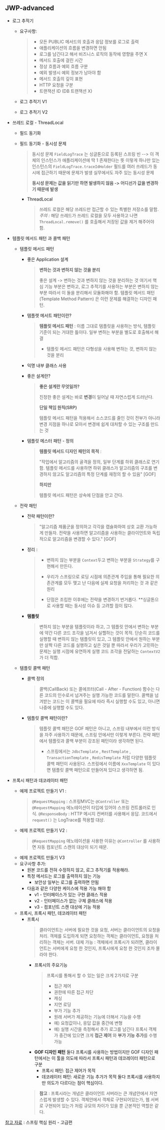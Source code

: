 ## JWP-advanced

- 로그 추적기
  - 요구사항:
    > - 모든 PUBLIC 메서드의 호출과 응답 정보를 로그로 출력
    > - 애플리케이션의 흐름을 변경하면 안됨
    >  - 로그를 남긴다고 해서 비즈니스 로직의 동작에 영향을 주면 X
    > - 메서드 호출에 걸린 시간
    > - 정상 흐름과 예외 흐름 구분
    >  - 예외 발생시 예외 정보가 남아야 함
    > - 메서드 호출의 깊이 표현
    >  - HTTP 요청을 구분
    >  - 트랜잭션 ID (DB 트랜잭션 X)
    
  - 로그 추적기 V1
  
  - 로그 추적기 V2
  
  
  
- 쓰레드 로컬 - ThreadLocal
  - 필드 동기화

  - 필드 동기화 - 동시성 문제
    
    > 동시성 문제
    > `FieldLogTrace` 는 싱글톤으로 등록된 스프링 빈 --> 이 객체의 인스턴스가 애플리케이션에 딱 1 존재한다는 뜻
    > 이렇게 하나만 있는 인스턴스의 `FieldLogTrace.traceIdHolder` 필드를 여러 쓰레드가 동시에 접근하기 때문에 문제가 발생
    > 실무에서도 자주 있는 동시성 문제
    >
    > **동시성 문제는 값을 읽기만 하면 발생하지 않음 -> 어디선가 값을 변경하기 때문에 발생**
    
    - ThreadLocal

      > 쓰레드 로컬은 해당 쓰레드만 접근할 수 있는 특별한 저장소를 말함.
      > *주의 :*  해당 쓰레드가 쓰레드 로컬을 모두 사용하고 나면 `ThreadLocal.remove()` 를 호출해서 저장된 값을 제거 해주어야 함.
      
      
  
- 템플릿 메서드 패턴 과 콜백 패턴

  - 템플릿 메서드 패턴

    - 좋은 Application 설계

      > **변하는 것과 변하지 않는 것을 분리**
      >
      > 좋은 설계 -> 변하는 것과 변하지 않는 것을 분리하는 것
      > 여기서 핵심 기능 부분은 변하고, 로그 추적기를 사용하는 부분은 변하지 않는 부분 따라서 이 둘을 분리해서 모듈화해야 함.
      > 템플릿 메서드 패턴(Template Method Pattern) 은 이런 문제를 해결하는 디자인 패턴.

    - 템플렛 메서트 패턴이란?

      > **템플릿 메서드 패턴** : 이름 그대로 템플릿을 사용하는 방식, 템플릿 기준이 되는 거대한 틀이다.  일부 변하는 부분을 별도로 호출해서 해결
      >
      > * 템플릿 메서드 패턴은 다형성을 사용해 변하는 것, 변하지 않는 것을 분리

    - 익명 내부 클래스 사용

    - 좋은 설계란?

      > **좋은 설계란 무엇일까?**
      >
      > 진정한 좋은 설계는 바로 **변경**이 일어날 때 자연스럽게 드러난다.
      >
      > 
      >
      > **단일 책임 원칙(SRP)**
      >
      > 템플릿 메서드 패턴을 적용해서 소스코드를 줄인 것이 전부가 아니라 변경 지점을 하나로 모아서 변경에 쉽게 대처할 수 있는 구조를 
      > 만드는 것

    - 템플릿 메스터 패턴 - 정의

      > **템플릿 메서드 디자인 패턴의 목적** :
      >
      > "작업에서 알고리즘의 골격을 정의, 일부 단계를 하위 클래스로 연기함. 템플릿 메서드를 사용하면 하위 클래스가 알고리즘의
      > 구조를 변경하지 않고도 알고리즘의 특정 단계를 재정의 할 수 있음" [GOF]
      >
      > 
      >
      > **하지만**
      >
      > 템플릿 메서드 패턴은 상속에 단점을 안고 간다.

  - 전략 패턴

    - 전략 패턴이란?

      > "알고리즘 제품군을 정의하고 각각을 캡슐화하여 상호 교환 가능하게 만들자. 전략을 사용하면 알고리즘을 사용하는 클라이언트와
      > 독립적으로 알고리즘을 변경할 수 있다." [GOF]
      
    - 정리 :

      > - 변하지 않는 부분을 `Context`두고 변하는 부분을 `Strategy`를 구현해서 만든다.
      >
      > - 우리가 스프링으로 로딩 시점에 의존관계 주입을 통해 필요한 의존관계를 모두 맺고 난 다음에 실제 요청을 처리하는 것 과 같은 원리
      >
      > - 단점은 조립한 이후에는 전략을 변경하기 번거롭다. **싱글톤으로 사용할 때는 동시성 이슈 등 고려할 점이 많다.

    - **템플릿**

      > 변하지 않는 부분을 템플릿이라 하고, 그 템플릿 안에서 변하는 부분에 약간 다른 코드 조각을 넘겨서 실핼하는 것이 목적.
      > 단순히 코드를 실행할 때 변하지 않는 템플릿이 있고, 그 템플릿 안에서 원하는 부분만 살짝 다른 코드를 실행하고 싶은 것일 뿐
      > 따라서 우리가 고민하는 문제는 실행 시점에 유연하게 실행 코드 조각을 전달하는 `ContextV2` 가 더 적합.

  - 템플릿 콜백 패턴

    - 콜백 정의

      > 콜백(CallBack) 또는 콜에프터(Call - After - Function) 함수는 다른 코드의 인수로서 넘겨주는 실행 가능한 코드를 말한다.
      > 콜백을 넘겨받는 코드는 이 콜백을 필요에 따라 즉시 실행할 수도 있고, 아니면 나중에 실행할 수도 있다.

    - 템플릿 콜백 패턴이란?

      > 템플릿 콜백 패턴은 GOF 패턴은 아니고, 스프링 내부에서 이런 방식을 자주 사용하기 때문에, 스프링 안에서만 이렇게 부른다. 전략 패턴에서 템플릿과 콜백 부분이 강조된 패턴이라 생각하면 된다.
      >
      > - 스프링에서는 `JdbcTemplate` , `RestTemplate` , `TransactionTemplate` , `RedisTemplate` 처럼 다양한 템플릿 콜백
      >   패턴이 사용된다. 스프링에서 이름에 `XxxTemplate` 이 있다면 템플릿 콜백 패턴으로 만들어져 있다고 생각하면 됨.
      
- 프록시 패턴과 데코레이터 패턴
  - 예제 프로젝트 만들기 V1 :
      > `@RequestMapping` : 스프링MVC는 `@Controller` 또는 `@RequestMapping` 에노테이션이 타입에 있어야 스프링 컨트롤러로 인식.
      > `@ResponseBody` : HTTP 메시지 컨버터를 사용해서 응답.
      > 코드에서 `request()` 는 LogTrace를 적용할 대상.
  - 예제 프로젝트 만들기 V2 :
      > `@RequestMapping` 애노테이션을 사용한 이유는 `@Controller` 를 사용하면 자동 컴포넌트 스캔의 대상이 되기 때문.
  - 예제 프로젝트 만들기 V3 
  - 요구사항 추가:
      - 원본 코드를 전혀 수정하지 않고, 로그 추적기를 적용해라.
      - 특정 메서드는 로그를 출력하지 않는 기능
        - 보안상 일부는 로그를 출력하면 안됨
      - 다음과 같은 다양한 케이스에 적용 가능 해야 함
        - v1 - 인터페이스가 있는 구현 클래스 적용
        - v2 - 인터페이스가 없는 구체 클래스에 적용
        - v3 - 컴포넌트 스캔 대상에 기능 적용
  - 프록시, 프록시 패턴, 데코레이터 패턴
    - 프록시
      > 클라이언트는 서버에 필요한 것을 요청, 서버는 클라이언트의 요청을 처리.
      > 객체를 도입하게 되면 요청하는 객체는 클라이언트, 요청을 처리하는 객체는 서버.
      > 대체 가능 : 객체에서 프록시가 되려면, 클라이언트는 서버에게 요청 한 것인지, 프록시에게 요청 한 것인지 조차 몰라야 한다.
      - 프록시의 주요기능
        > 프록시를 통해서 할 수 있는 일은 크게 2가지로 구분
        > - 접근 제어
        >  - 권한에 따른 접근 차단
        >  - 캐싱
        >  - 지연 로딩
        > - 부가 기능 추가
        >  - 원래 서버가 제공하는 기능에 더해서 기능을 수행
        >  - 예) 요청값이나, 응답 값을 중간에 변형
        >  - 예) 실행 시간을 측정해서 추가 로그를 남긴다
        > 프록시 객체가 중간에 있으면 크게 **접근 제어** 와 **부가 기능 추가**를 수행 가능
      - **GOF 디자인 패턴**
        둘다 프록시를 사용하는 방법이지만 GOF 디자인 패턴에서는 이 툴을 의도에 따라서 프록시 패턴과 데코레이터 패턴으로 구분
        - 프록시 패턴: 접근 제어가 목적
        - 데코레이터 패턴: 새로운 기능 추가가 목적
        둘다 프록시를 사용하지만 의도가 다르다는 점이 핵심이다.
      > **참고** : 프록시라는 개념은 클라이언트 서버라는 큰 개념안에서 자연스럽게 발생할 수 있다.
      > 객체안에서 객체로 구현되어있는가, 웹 서버로 구현되어 있는가 처럼 규모의 차이가 있을 뿐 근본적인 역할은 같다.

[참고 자료](https://www.inflearn.com/course/%EC%8A%A4%ED%94%84%EB%A7%81-%ED%95%B5%EC%8B%AC-%EC%9B%90%EB%A6%AC-%EA%B3%A0%EA%B8%89%ED%8E%B8/dashboard) : 스프링 핵심 원리 - 고급편
